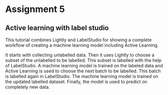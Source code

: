 # Assignment 5

## Active learning with label studio

This tutorial combines Lightly and LabelStudio for showing a complete workflow of creating a machine learning model including Active Learning.

It starts with collecting unlabelled data.
Then it uses Lightly to choose a subset of the unlabelled to be labelled.
This subset is labelled with the help of LabelStudio.
A machine learning model is trained on the labeled data and Active Learning is used to choose the next batch to be labelled.
This batch is labelled again in LabelStudio.
The machine learning model is trained on the updated labelled dataset.
Finally, the model is used to predict on completely new data.
